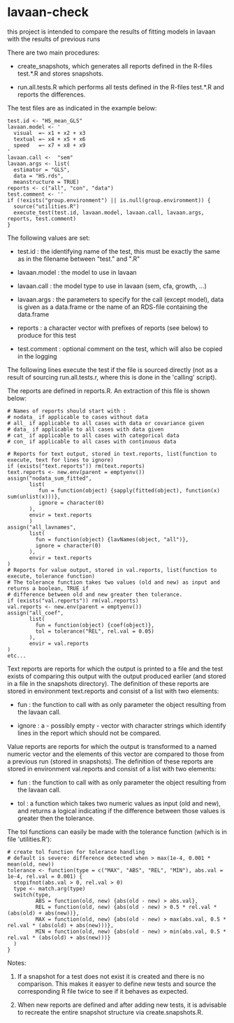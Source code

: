 # lavaan-check

this project is intended to compare the results of fitting models in lavaan with the results of previous runs

There are two main procedures:

- create_snapshots, which generates all reports defined in the R-files test.\*.R and stores snapshots.

- run.all.tests.R which performs all tests defined in the R-files test.\*.R and reports the differences.


The test files are as indicated in the example below:

```         
test.id <- "HS_mean_GLS"
lavaan.model <- '
  visual  =~ x1 + x2 + x3
  textual =~ x4 + x5 + x6
  speed   =~ x7 + x8 + x9
'
lavaan.call <-  "sem" 
lavaan.args <- list(
  estimator = "GLS",
  data = "HS.rds",
  meanstructure = TRUE)
reports <- c("all", "con", "data")
test.comment <- ''
if (!exists("group.environment") || is.null(group.environment)) {
  source("utilities.R")
  execute_test(test.id, lavaan.model, lavaan.call, lavaan.args, reports, test.comment)
}
```

The following values are set:

-   test.id : the identifying name of the test, this must be exactly the same as in the filename between "test." and ".R"

-   lavaan.model : the model to use in lavaan

-   lavaan.call : the model type to use in lavaan (sem, cfa, growth, ...)

-   lavaan.args : the parameters to specify for the call (except model), data is given as a data.frame or the name of an RDS-file containing the data.frame

-   reports : a character vector with prefixes of reports (see below) to produce for this test

-   test.comment : optional comment on the test, which will also be copied in the logging

The following lines execute the test if the file is sourced directly (not as a result of sourcing run.all.tests.r, where this is done in the 'calling' script).

The reports are defined in reports.R. An extraction of this file is shown below:

```
# Names of reports should start with :
# nodata_ if applicable to cases without data
# all_ if applicable to all cases with data or covariance given
# data_ if applicable to all cases with data given
# cat_ if applicable to all cases with categorical data
# con_ if applicable to all cases with continuous data

# Reports for text output, stored in text.reports, list(function to execute, text for lines to ignore)
if (exists("text.reports")) rm(text.reports)
text.reports <- new.env(parent = emptyenv())
assign("nodata_sum_fitted", 
       list(
          fun = function(object) {sapply(fitted(object), function(x) sum(unlist(x)))},
          ignore = character(0)
       ),
       envir = text.reports
       )
assign("all_lavnames", 
       list(
         fun = function(object) {lavNames(object, "all")},
         ignore = character(0)
       ),
       envir = text.reports
)
# Reports for value output, stored in val.reports, list(function to execute, tolerance function)
# The tolerance function takes two values (old and new) as input and returns a boolean, TRUE if 
# difference between old and new greater then tolerance. 
if (exists("val.reports")) rm(val.reports)
val.reports <- new.env(parent = emptyenv())
assign("all_coef", 
       list(
         fun = function(object) {coef(object)},
         tol = tolerance("REL", rel.val = 0.05)
       ),
       envir = val.reports
)
etc...
```

Text reports are reports for which the output is printed to a file and the test exists of comparing this output with the output produced earlier (and stored in a file in the snapshots directory).
The definition of these reports are stored in environment text.reports and consist of a list with two elements:

- fun : the function to call with as only parameter the object resulting from the lavaan call.

- ignore : a - possibly empty - vector with character strings which identify lines in the report which should not be compared.

Value reports are reports for which the output is transformed to a named numeric vector and the elements of this vector are compared to those from a previous run (stored in snapshots).
The definition of these reports are stored in environment val.reports and consist of a list with two elements:

- fun : the function to call with as only parameter the object resulting from the lavaan call.

- tol : a function which takes two numeric values as input (old and new), and returns a logical indicating if the difference between those values is greater then the tolerance.

The tol functions can easily be made with the tolerance function (which is in file 'utilities.R'):

```
# create tol function for tolerance handling
# default is severe: difference detected when > max(1e-4, 0.001 * mean(old, new))
tolerance <- function(type = c("MAX", "ABS", "REL", "MIN"), abs.val = 1e-4, rel.val = 0.001) {
  stopifnot(abs.val > 0, rel.val > 0)
  type <- match.arg(type)
  switch(type,
         ABS = function(old, new) {abs(old - new) > abs.val},
         REL = function(old, new) {abs(old - new) > 0.5 * rel.val * (abs(old) + abs(new))},
         MAX = function(old, new) {abs(old - new) > max(abs.val, 0.5 * rel.val * (abs(old) + abs(new)))},
         MIN = function(old, new) {abs(old - new) > min(abs.val, 0.5 * rel.val * (abs(old) + abs(new)))}
  )
}
```

Notes:

1. If a snapshot for a test does not exist it is created and there is no comparison. This makes it easyer to define new tests and source the corresponding R file twice to see if it behaves as expected.

2. When new reports are defined and after adding new tests, it is advisable to recreate the entire snapshot structure via create.snapshots.R.